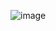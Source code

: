 
![image](https://user-images.githubusercontent.com/63969379/165626483-532556e9-fac8-4cda-93db-1505bd2b78a3.png)
